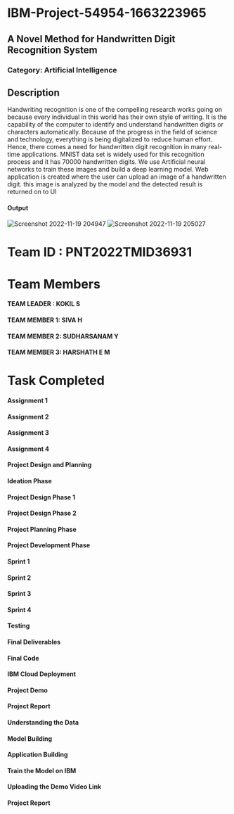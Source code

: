 # IBM-Project-54954-1663223965
## A Novel Method for Handwritten Digit Recognition System
### Category: Artificial Intelligence

## Description
  Handwriting recognition is one of the compelling research works going on because every individual in this world has their own style of writing. It is the capability of the computer to identify and understand handwritten digits or characters automatically. Because of the progress in the field of science and technology, everything is being digitalized to reduce human effort. Hence, there comes a need for handwritten digit recognition in many real-time applications. MNIST data set is widely used for this recognition process and it has 70000 handwritten digits. We use Artificial neural networks to train these images and build a deep learning model. Web application is created where the user can upload an image of a handwritten digit. this image is analyzed by the model and the detected result is returned on to UI

#### Output
![Screenshot 2022-11-19 204947](https://user-images.githubusercontent.com/103882547/202858034-e4e855bf-ea52-443d-b5f0-d1ea331d2c3c.jpg)
![Screenshot 2022-11-19 205027](https://user-images.githubusercontent.com/103882547/202858053-39d4660a-a83f-44ba-9f7e-b89fa019748e.jpg)

# Team ID : PNT2022TMID36931
# Team Members
####  TEAM LEADER  : KOKIL S
####  TEAM MEMBER 1: SIVA H
####  TEAM MEMBER 2: SUDHARSANAM Y 
####  TEAM MEMBER 3: HARSHATH E M


# Task Completed
#### Assignment 1
#### Assignment 2
#### Assignment 3
#### Assignment 4
#### Project Design and Planning
#### Ideation Phase
#### Project Design Phase 1
#### Project Design Phase 2
#### Project Planning Phase
#### Project Development Phase
####  Sprint 1
####  Sprint 2
####  Sprint 3
####  Sprint 4
#### Testing
#### Final Deliverables
#### Final Code
#### IBM Cloud Deployment
#### Project Demo
#### Project Report
#### Understanding the Data
#### Model Building
#### Application Building
#### Train the Model on IBM
#### Uploading the Demo Video Link
#### Project Report

